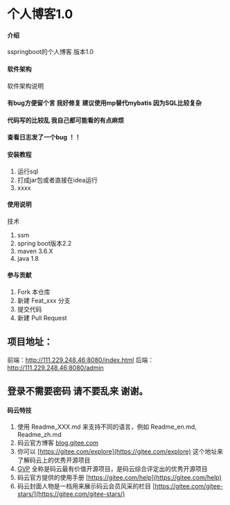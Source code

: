 # 个人博客1.0

#### 介绍
sspringboot的个人博客 版本1.0

#### 软件架构
软件架构说明
#### 有bug方便留个言  我好修复 建议使用mp替代mybatis 因为SQL比较复杂
#### 代码写的比较乱  我自己都可能看的有点麻烦
#### 查看日志发了一个bug ！！
#### 安装教程

1.  运行sql
2. 打成jar包或者直接在idea运行
3.  xxxx

#### 使用说明

技术
1. ssm
2. spring boot版本2.2
3. maven 3.6.X
4. java 1.8

#### 参与贡献

1.  Fork 本仓库
2.  新建 Feat_xxx 分支
3.  提交代码
4.  新建 Pull Request
## 项目地址：
前端：http://111.229.248.46:8080/index.html
后端：http://111.229.248.46:8080/admin 
## 登录不需要密码 请不要乱来 谢谢。

#### 码云特技

1.  使用 Readme\_XXX.md 来支持不同的语言，例如 Readme\_en.md, Readme\_zh.md
2.  码云官方博客 [blog.gitee.com](https://blog.gitee.com)
3.  你可以 [https://gitee.com/explore](https://gitee.com/explore) 这个地址来了解码云上的优秀开源项目
4.  [GVP](https://gitee.com/gvp) 全称是码云最有价值开源项目，是码云综合评定出的优秀开源项目
5.  码云官方提供的使用手册 [https://gitee.com/help](https://gitee.com/help)
6.  码云封面人物是一档用来展示码云会员风采的栏目 [https://gitee.com/gitee-stars/](https://gitee.com/gitee-stars/)
